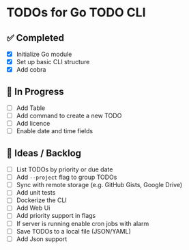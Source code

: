 # TODOs for Go TODO CLI

## ✅ Completed
- [x] Initialize Go module
- [x] Set up basic CLI structure
- [x] Add cobra

## 🔨 In Progress
- [ ] Add Table
- [ ] Add command to create a new TODO
- [ ] Add licence 
- [ ] Enable date and time fields

## 🧠 Ideas / Backlog
- [ ] List TODOs by priority or due date
- [ ] Add `--project` flag to group TODOs
- [ ] Sync with remote storage (e.g. GitHub Gists, Google Drive)
- [ ] Add unit tests
- [ ] Dockerize the CLI
- [ ] Add Web Ui
- [ ] Add priority support in flags 
- [ ] If server is running enable cron jobs with alarm
- [ ] Save TODOs to a local file (JSON/YAML)
- [ ] Add Json support